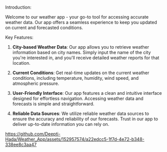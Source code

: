 Introduction:

Welcome to our weather app - your go-to tool for accessing accurate weather data. Our app offers a seamless experience to keep you updated on current and forecasted conditions.

Key Features:

1. **City-based Weather Data**: Our app allows you to retrieve weather information based on city names. Simply input the name of the city you're interested in, and you'll receive detailed weather reports for that location.

2. **Current Conditions**: Get real-time updates on the current weather conditions, including temperature, humidity, wind speed, and atmospheric pressure.

3. **User-Friendly Interface**: Our app features a clean and intuitive interface designed for effortless navigation. Accessing weather data and forecasts is simple and straightforward.

4. **Reliable Data Sources**: We utilize reliable weather data sources to ensure the accuracy and reliability of our forecasts. Trust in our app to deliver up-to-date information you can rely on.


https://github.com/Deepti-Hada/Weather_App/assets/152957574/a22edcc5-1f7d-4e72-b348-338ee8c3aa47

